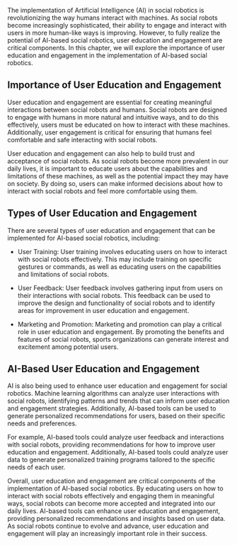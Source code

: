 
The implementation of Artificial Intelligence (AI) in social robotics is revolutionizing the way humans interact with machines. As social robots become increasingly sophisticated, their ability to engage and interact with users in more human-like ways is improving. However, to fully realize the potential of AI-based social robotics, user education and engagement are critical components. In this chapter, we will explore the importance of user education and engagement in the implementation of AI-based social robotics.

Importance of User Education and Engagement
-------------------------------------------

User education and engagement are essential for creating meaningful interactions between social robots and humans. Social robots are designed to engage with humans in more natural and intuitive ways, and to do this effectively, users must be educated on how to interact with these machines. Additionally, user engagement is critical for ensuring that humans feel comfortable and safe interacting with social robots.

User education and engagement can also help to build trust and acceptance of social robots. As social robots become more prevalent in our daily lives, it is important to educate users about the capabilities and limitations of these machines, as well as the potential impact they may have on society. By doing so, users can make informed decisions about how to interact with social robots and feel more comfortable using them.

Types of User Education and Engagement
--------------------------------------

There are several types of user education and engagement that can be implemented for AI-based social robotics, including:

* User Training: User training involves educating users on how to interact with social robots effectively. This may include training on specific gestures or commands, as well as educating users on the capabilities and limitations of social robots.

* User Feedback: User feedback involves gathering input from users on their interactions with social robots. This feedback can be used to improve the design and functionality of social robots and to identify areas for improvement in user education and engagement.

* Marketing and Promotion: Marketing and promotion can play a critical role in user education and engagement. By promoting the benefits and features of social robots, sports organizations can generate interest and excitement among potential users.

AI-Based User Education and Engagement
--------------------------------------

AI is also being used to enhance user education and engagement for social robotics. Machine learning algorithms can analyze user interactions with social robots, identifying patterns and trends that can inform user education and engagement strategies. Additionally, AI-based tools can be used to generate personalized recommendations for users, based on their specific needs and preferences.

For example, AI-based tools could analyze user feedback and interactions with social robots, providing recommendations for how to improve user education and engagement. Additionally, AI-based tools could analyze user data to generate personalized training programs tailored to the specific needs of each user.

Overall, user education and engagement are critical components of the implementation of AI-based social robotics. By educating users on how to interact with social robots effectively and engaging them in meaningful ways, social robots can become more accepted and integrated into our daily lives. AI-based tools can enhance user education and engagement, providing personalized recommendations and insights based on user data. As social robots continue to evolve and advance, user education and engagement will play an increasingly important role in their success.
